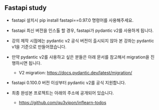 ## Fastapi study

- fastapi 설치시 pip install fastapi==0.97.0 명령어를 사용해주세요.

- fastapi 최신 버전을 인스톨 할 경우, fastapi가 pydantic v2를 사용하게 됩니다.

- 강의 제작 시점에는 pydantic v2 공식 버전이 출시되지 않아 본 강좌는 pydantic v1을 기준으로 만들어졌습니다.

 

- 만약 pydantic v2를 사용하고 싶은 분들은 아래 문서를 참고해서 migration을 진행하시면 됩니다.
    - V2 migration: https://docs.pydantic.dev/latest/migration/
 

- fastapi 0.100.0 버전 이상부터 pydantic v2를 공식 지원합니다.

 
- 최종 완성본 프로젝트는 아래의 주소에 공개되어 있습니다.

    - https://github.com/qu3vipon/inflearn-todos